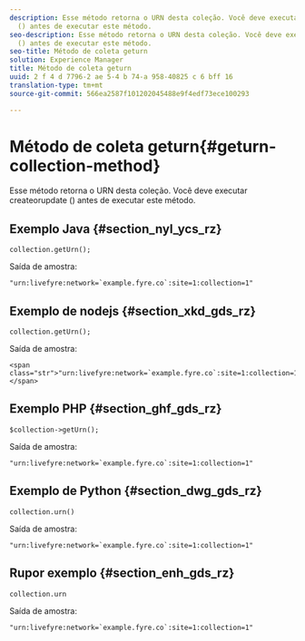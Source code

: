 ```yaml
---
description: Esse método retorna o URN desta coleção. Você deve executar createorupdate
  () antes de executar este método.
seo-description: Esse método retorna o URN desta coleção. Você deve executar createorupdate
  () antes de executar este método.
seo-title: Método de coleta geturn
solution: Experience Manager
title: Método de coleta geturn
uuid: 2 f 4 d 7796-2 ae 5-4 b 74-a 958-40825 c 6 bff 16
translation-type: tm+mt
source-git-commit: 566ea2587f101202045488e9f4edf73ece100293

---
```



# Método de coleta geturn{#geturn-collection-method}

Esse método retorna o URN desta coleção. Você deve executar createorupdate () antes de executar este método.

## Exemplo Java {#section_nyl_ycs_rz}

```
collection.getUrn(); 
```

Saída de amostra:

```
"urn:livefyre:network=`example.fyre.co`:site=1:collection=1" 
```

## Exemplo de nodejs {#section_xkd_gds_rz}

```
collection.getUrn(); 
```

Saída de amostra:

```
<span class="str">"urn:livefyre:network=`example.fyre.co`:site=1:collection=1"</span>
```

## Exemplo PHP {#section_ghf_gds_rz}

```
$collection->getUrn(); 
```

Saída de amostra:

```
"urn:livefyre:network=`example.fyre.co`:site=1:collection=1" 
```

## Exemplo de Python {#section_dwg_gds_rz}

```
collection.urn() 
```

Saída de amostra:

```
"urn:livefyre:network=`example.fyre.co`:site=1:collection=1" 
```

## Rupor exemplo {#section_enh_gds_rz}

```
collection.urn
```

Saída de amostra:

```
"urn:livefyre:network=`example.fyre.co`:site=1:collection=1" 
```

